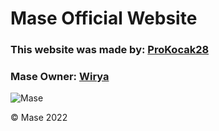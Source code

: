 # Mase Official Website
### This website was made by: [ProKocak28](https://github.com/ProKocak28)
### Mase Owner: [Wirya](https://github.com/maseair)

![Mase](https://i.imgur.com/MsOmZzO.jpg)

©️ Mase 2022
